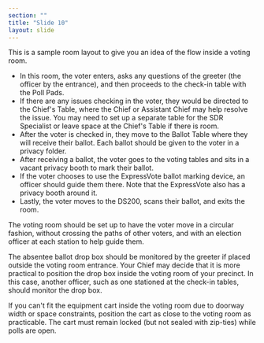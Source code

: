```yaml
---
section: ""
title: "Slide 10"
layout: slide
---
```


This is a sample room layout to give you an idea of the flow inside a voting room.

- In this room, the voter enters, asks any questions of the greeter (the officer by the entrance), and then proceeds to the check-in table with the Poll Pads.
- If there are any issues checking in the voter, they would be directed to the Chief's Table, where the Chief or Assistant Chief may help resolve the issue. You may need to set up a separate table for the SDR Specialist or leave space at the Chief's Table if there is room.
- After the voter is checked in, they move to the Ballot Table where they will receive their ballot. Each ballot should be given to the voter in a privacy folder.
- After receiving a ballot, the voter goes to the voting tables and sits in a vacant privacy booth to mark their ballot.
- If the voter chooses to use the ExpressVote ballot marking device, an officer should guide them there. Note that the ExpressVote also has a privacy booth around it.
- Lastly, the voter moves to the DS200, scans their ballot, and exits the room.

The voting room should be set up to have the voter move in a circular fashion, without crossing the paths of other voters, and with an election officer at each station to help guide them.

The absentee ballot drop box should be monitored by the greeter if placed outside the voting room entrance. Your Chief may decide that it is more practical to position the drop box inside the voting room of your precinct. In this case, another officer, such as one stationed at the check-in tables, should monitor the drop box.

If you can't fit the equipment cart inside the voting room due to doorway width or space constraints, position the cart as close to the voting room as practicable. The cart must remain locked (but not sealed with zip-ties) while polls are open.